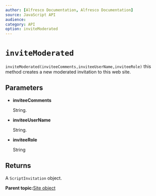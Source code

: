 ```yaml
---
author: [Alfresco Documentation, Alfresco Documentation]
source: JavaScript API
audience: 
category: API
option: inviteModerated
---
```


# `inviteModerated`

`inviteModerated(inviteeComments,inviteeUserName,inviteeRole)` this method creates a new moderated invitation to this web site.

## Parameters

-   **inviteeComments**

    String.

-   **inviteeUserName**

    String.

-   **inviteeRole**

    String


## Returns

A `ScriptInvitation` object.

**Parent topic:**[Site object](../references/API-JS-Site.md)

